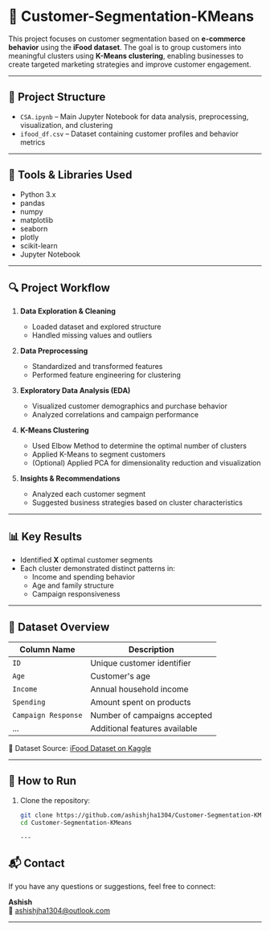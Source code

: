 # 🧠 Customer-Segmentation-KMeans

This project focuses on customer segmentation based on **e-commerce behavior** using the **iFood dataset**. The goal is to group customers into meaningful clusters using **K-Means clustering**, enabling businesses to create targeted marketing strategies and improve customer engagement.

---

## 📁 Project Structure

- `CSA.ipynb` – Main Jupyter Notebook for data analysis, preprocessing, visualization, and clustering
- `ifood_df.csv` – Dataset containing customer profiles and behavior metrics

---

## 🧰 Tools & Libraries Used

- Python 3.x
- pandas
- numpy
- matplotlib
- seaborn
- plotly
- scikit-learn
- Jupyter Notebook

---

## 🔍 Project Workflow

1. **Data Exploration & Cleaning**
   - Loaded dataset and explored structure
   - Handled missing values and outliers

2. **Data Preprocessing**
   - Standardized and transformed features
   - Performed feature engineering for clustering

3. **Exploratory Data Analysis (EDA)**
   - Visualized customer demographics and purchase behavior
   - Analyzed correlations and campaign performance

4. **K-Means Clustering**
   - Used Elbow Method to determine the optimal number of clusters
   - Applied K-Means to segment customers
   - (Optional) Applied PCA for dimensionality reduction and visualization

5. **Insights & Recommendations**
   - Analyzed each customer segment
   - Suggested business strategies based on cluster characteristics

---

## 📊 Key Results

- Identified **X** optimal customer segments
- Each cluster demonstrated distinct patterns in:
  - Income and spending behavior
  - Age and family structure
  - Campaign responsiveness

---

## 📌 Dataset Overview

| Column Name         | Description                          |
|---------------------|--------------------------------------|
| `ID`                | Unique customer identifier           |
| `Age`               | Customer's age                       |
| `Income`            | Annual household income              |
| `Spending`          | Amount spent on products             |
| `Campaign Response` | Number of campaigns accepted         |
| ...                 | Additional features available        |

📎 Dataset Source: [iFood Dataset on Kaggle](https://www.kaggle.com/datasets)

---

## 🚀 How to Run

1. Clone the repository:
   ```bash
   git clone https://github.com/ashishjha1304/Customer-Segmentation-KMeans.git
   cd Customer-Segmentation-KMeans

   ---

## 📬 Contact

If you have any questions or suggestions, feel free to connect:

**Ashish**  
📧 ashishjha1304@outlook.com

---
